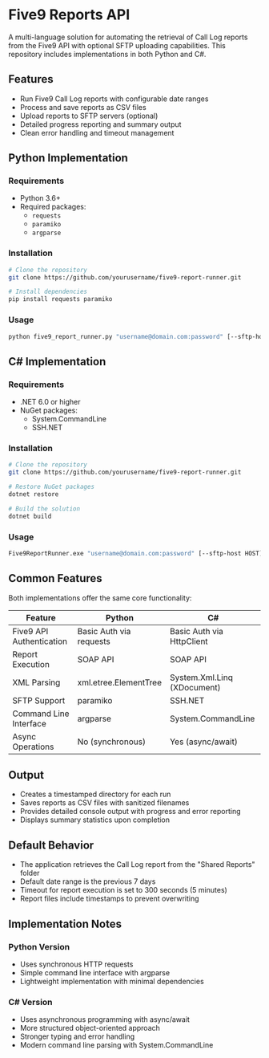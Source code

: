 # Five9 Reports API

A multi-language solution for automating the retrieval of Call Log reports from the Five9 API with optional SFTP uploading capabilities. This repository includes implementations in both Python and C#.

## Features

- Run Five9 Call Log reports with configurable date ranges
- Process and save reports as CSV files
- Upload reports to SFTP servers (optional)
- Detailed progress reporting and summary output
- Clean error handling and timeout management

## Python Implementation

### Requirements

- Python 3.6+
- Required packages:
  - `requests`
  - `paramiko`
  - `argparse`

### Installation

```bash
# Clone the repository
git clone https://github.com/yourusername/five9-report-runner.git

# Install dependencies
pip install requests paramiko
```

### Usage

```bash
python five9_report_runner.py "username@domain.com:password" [--sftp-host HOST] [--sftp-port PORT] [--sftp-username USERNAME] [--sftp-password PASSWORD] [--sftp-path PATH]
```

## C# Implementation

### Requirements

- .NET 6.0 or higher
- NuGet packages:
  - System.CommandLine
  - SSH.NET

### Installation

```bash
# Clone the repository
git clone https://github.com/yourusername/five9-report-runner.git

# Restore NuGet packages
dotnet restore

# Build the solution
dotnet build
```

### Usage

```bash
Five9ReportRunner.exe "username@domain.com:password" [--sftp-host HOST] [--sftp-port PORT] [--sftp-username USERNAME] [--sftp-password PASSWORD] [--sftp-path PATH]
```

## Common Features

Both implementations offer the same core functionality:

| Feature | Python | C# |
|---------|--------|-----|
| Five9 API Authentication | Basic Auth via requests | Basic Auth via HttpClient |
| Report Execution | SOAP API | SOAP API |
| XML Parsing | xml.etree.ElementTree | System.Xml.Linq (XDocument) |
| SFTP Support | paramiko | SSH.NET |
| Command Line Interface | argparse | System.CommandLine |
| Async Operations | No (synchronous) | Yes (async/await) |

## Output

- Creates a timestamped directory for each run
- Saves reports as CSV files with sanitized filenames
- Provides detailed console output with progress and error reporting
- Displays summary statistics upon completion

## Default Behavior

- The application retrieves the Call Log report from the "Shared Reports" folder
- Default date range is the previous 7 days
- Timeout for report execution is set to 300 seconds (5 minutes)
- Report files include timestamps to prevent overwriting

## Implementation Notes

### Python Version

- Uses synchronous HTTP requests
- Simple command line interface with argparse
- Lightweight implementation with minimal dependencies

### C# Version

- Uses asynchronous programming with async/await
- More structured object-oriented approach
- Stronger typing and error handling
- Modern command line parsing with System.CommandLine

